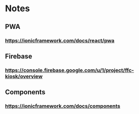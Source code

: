 # Notes

## PWA

### https://ionicframework.com/docs/react/pwa

## Firebase

### https://console.firebase.google.com/u/1/project/ffc-kiosk/overview

## Components

### https://ionicframework.com/docs/components